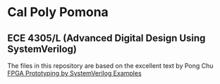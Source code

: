 # Cal Poly Pomona
## ECE 4305/L (Advanced Digital Design Using SystemVerilog)

The files in this repository are based on the excellent text by Pong Chu [FPGA Prototyping by SystemVerilog Examples](https://academic.csuohio.edu/chu_p/rtl/fpga_mcs_sv.html)
